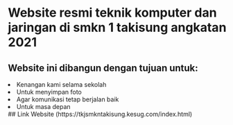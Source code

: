 # Website resmi teknik  komputer dan jaringan di smkn 1 takisung angkatan 2021
<h2>Website ini dibangun dengan tujuan untuk: </h2>
<li>Kenangan kami selama sekolah</li>
<li>Untuk menyimpan foto</li>
<li>Agar komunikasi tetap berjalan baik</li>
<li>Untuk masa depan</li>
## Link Website 
(https://tkjsmkntakisung.kesug.com/index.html)